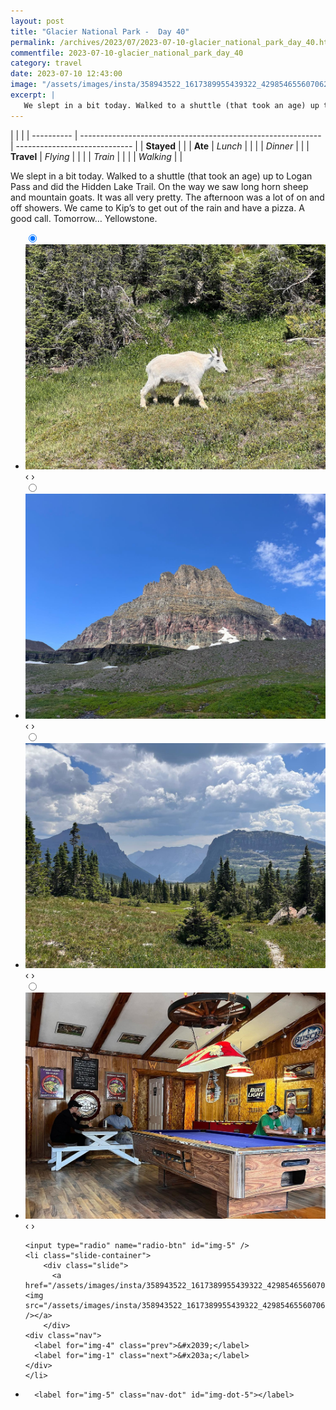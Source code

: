 ```yaml
---
layout: post
title: "Glacier National Park -  Day 40"
permalink: /archives/2023/07/2023-07-10-glacier_national_park_day_40.html
commentfile: 2023-07-10-glacier_national_park_day_40
category: travel
date: 2023-07-10 12:43:00
image: "/assets/images/insta/358943522_1617389955439322_4298546556070620834_n_18228644014225546.jpg"
excerpt: |
   We slept in a bit today. Walked to a shuttle (that took an age) up to Logan Pass and did the Hidden Lake Trail. On the way we saw long horn sheep and mountain goats. It was all very pretty. The afternoon was a lot of on and off showers. We came to Kip’s to get out of the rain and have a pizza. A good call. Tomorrow… Yellowstone.
---
```


|            |                                                              |
| ---------- | ------------------------------------------------------------ | ----------------------------- |
| **Stayed** |  |
| **Ate**    | _Lunch_                                                      |          |
|            | _Dinner_                                                     |          |
| **Travel** | _Flying_                                                     |          |
|            | _Train_                                                      |          |
|            | _Walking_                                                    |          |


 We slept in a bit today. Walked to a shuttle (that took an age) up to Logan Pass and did the Hidden Lake Trail. On the way we saw long horn sheep and mountain goats. It was all very pretty. The afternoon was a lot of on and off showers. We came to Kip’s to get out of the rain and have a pizza. A good call. Tomorrow… Yellowstone.


<ul class="slides">
    <input type="radio" name="radio-btn" id="img-1" checked="checked" />
    <li class="slide-container">
        <div class="slide">
          <a href="/assets/images/insta/358800419_967279154320219_6747274095188031385_n_17973321815437207.jpg"><img src="/assets/images/insta/358800419_967279154320219_6747274095188031385_n_17973321815437207.jpg" /></a>
        </div>
    <div class="nav">
      <label for="img-5" class="prev">&#x2039;</label>
      <label for="img-2" class="next">&#x203a;</label>
    </div>
    </li>
        <input type="radio" name="radio-btn" id="img-2"  />
    <li class="slide-container">
        <div class="slide">
          <a href="/assets/images/insta/358815002_630745929007576_351817565615414554_n_18269028937195929.jpg"><img src="/assets/images/insta/358815002_630745929007576_351817565615414554_n_18269028937195929.jpg" /></a>
        </div>
    <div class="nav">
      <label for="img-1" class="prev">&#x2039;</label>
      <label for="img-3" class="next">&#x203a;</label>
    </div>
    </li>
        <input type="radio" name="radio-btn" id="img-3"  />
    <li class="slide-container">
        <div class="slide">
          <a href="/assets/images/insta/359968156_1292409644695526_473789863041155645_n_18272498098182087.jpg"><img src="/assets/images/insta/359968156_1292409644695526_473789863041155645_n_18272498098182087.jpg" /></a>
        </div>
    <div class="nav">
      <label for="img-2" class="prev">&#x2039;</label>
      <label for="img-4" class="next">&#x203a;</label>
    </div>
    </li>
        <input type="radio" name="radio-btn" id="img-4"  />
    <li class="slide-container">
        <div class="slide">
          <a href="/assets/images/insta/358804156_1203505897007507_2847824875565570504_n_18375342940025594.jpg"><img src="/assets/images/insta/358804156_1203505897007507_2847824875565570504_n_18375342940025594.jpg" /></a>
        </div>
    <div class="nav">
      <label for="img-3" class="prev">&#x2039;</label>
      <label for="img-5" class="next">&#x203a;</label>
    </div>
    </li>
    
    <input type="radio" name="radio-btn" id="img-5" />
    <li class="slide-container">
        <div class="slide">
          <a href="/assets/images/insta/358943522_1617389955439322_4298546556070620834_n_18228644014225546.jpg"><img src="/assets/images/insta/358943522_1617389955439322_4298546556070620834_n_18228644014225546.jpg" /></a>
        </div>
    <div class="nav">
      <label for="img-4" class="prev">&#x2039;</label>
      <label for="img-1" class="next">&#x203a;</label>
    </div>
    </li>
			
<li class="nav-dots">
      <label for="img-1" class="nav-dot" id="img-dot-1"></label>
      <label for="img-2" class="nav-dot" id="img-dot-2"></label>
      <label for="img-3" class="nav-dot" id="img-dot-3"></label>
      <label for="img-4" class="nav-dot" id="img-dot-4"></label>

      <label for="img-5" class="nav-dot" id="img-dot-5"></label>

</li>
</ul>        
             

		